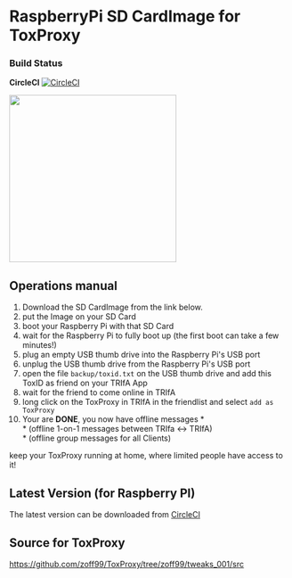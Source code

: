 # RaspberryPi SD CardImage for ToxProxy

### Build Status

**CircleCI** [![CircleCI](https://circleci.com/gh/zoff99/ToxBlinkenwall_raspi_lite_image/tree/toxproxy_01.svg?style=svg)](https://circleci.com/gh/zoff99/ToxBlinkenwall_raspi_lite_image/tree/toxproxy_01)<br>

<img height="300" src="https://raw.githubusercontent.com/zoff99/ToxProxy/zoff99/tweaks_001/pix/toxproxy_001_medium.jpg"></img><br>

## Operations manual

1) Download the SD CardImage from the link below.
2) put the Image on your SD Card
3) boot your Raspberry Pi with that SD Card
4) wait for the Raspberry Pi to fully boot up (the first boot can take a few minutes!)
5) plug an empty USB thumb drive into the Raspberry Pi's USB port
6) unplug the USB thumb drive from the Raspberry Pi's USB port
7) open the file ```backup/toxid.txt``` on the USB thumb drive and add this ToxID as friend on your TRIfA App
8) wait for the friend to come online in TRIfA
9) long click on the ToxProxy in TRIfA in the friendlist and select ```add as ToxProxy```
10) Your are **DONE**, you now have offline messages \*<br>
   \* (offline 1-on-1 messages between TRIfa <-> TRIfA)<br>
   \* (offline group messages for all Clients)<br>

keep your ToxProxy running at home, where limited people have access to it!

## Latest Version (for Raspberry PI)

The latest version can be downloaded from [CircleCI](https://circleci.com/api/v1.1/project/github/zoff99/ToxBlinkenwall_raspi_lite_image/latest/artifacts/0/deploy/image-Raspbian-lite.zip?filter=successful&branch=toxproxy_01)

## Source for ToxProxy

https://github.com/zoff99/ToxProxy/tree/zoff99/tweaks_001/src

